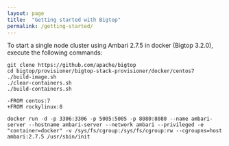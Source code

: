 ```yaml
---
layout: page
title:  "Getting started with Bigtop"
permalink: /getting-started/
---
```

To start a single node cluster using Ambari 2.7.5 in docker (Bigtop 3.2.0), execute the following commands:

```
git clone https://github.com/apache/bigtop
cd bigtop/provisioner/bigtop-stack-provisioner/docker/centos7
./build-image.sh
./clear-containers.sh
./build-containers.sh
```

```
-FROM centos:7
+FROM rockylinux:8
```


```
docker run -d -p 3306:3306 -p 5005:5005 -p 8080:8080 --name ambari-server --hostname ambari-server --network ambari --privileged -e "container=docker" -v /sys/fs/cgroup:/sys/fs/cgroup:rw --cgroupns=host ambari:2.7.5 /usr/sbin/init
```


